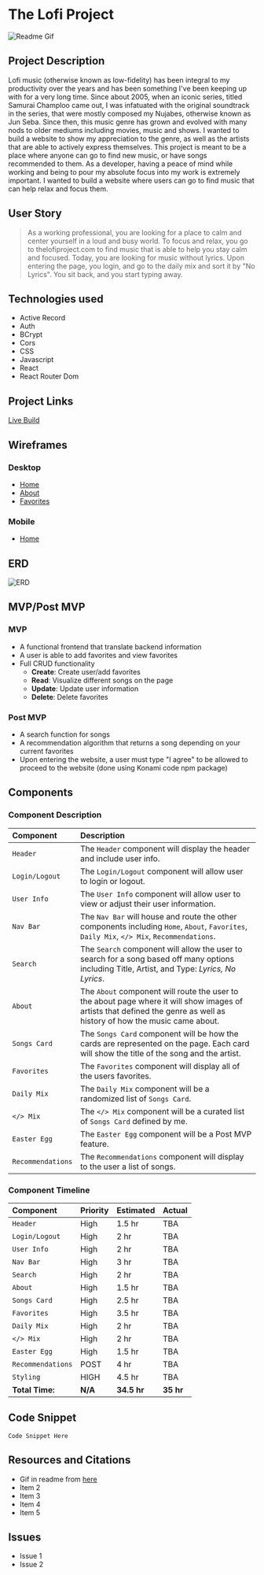
# The Lofi Project
![Readme Gif](https://melmagazine.com/wp-content/uploads/2018/08/1oW5-3epMX2BNg_dgbUqXjw.gif)


## Project Description

Lofi music (otherwise known as low-fidelity) has been integral to my productivity over the years and has been something I've been keeping up with for a very long time. Since about 2005, when an iconic series, titled Samurai Champloo came out, I was infatuated with the original soundtrack in the series, that were mostly composed my Nujabes, otherwise known as Jun Seba. Since then, this music genre has grown and evolved with many nods to older mediums including movies, music and shows. I wanted to build a website to show my appreciation to the genre, as well as the artists that are able to actively express themselves. This project is meant to be a place where anyone can go to find new music, or have songs recommended to them. As a developer, having a peace of mind while working and being to pour my absolute focus into my work is extremely important. I wanted to build a website where users can go to find music that can help relax and focus them.



## User Story

> As a working professional, you are looking for a place to calm and center yourself in a loud and busy world. To focus and relax, you go to thelofiproject.com to find music that is able to help you stay calm and focused. Today, you are looking for music without lyrics. Upon entering the page, you login, and go to the daily mix and sort it by "No Lyrics". You sit back, and you start typing away.

## Technologies used
 - Active Record
 - Auth
 - BCrypt
 - Cors
 - CSS
 - Javascript
 - React
 - React Router Dom

## Project Links

[Live Build](www.link.com)

## Wireframes
### Desktop
- [Home](https://res.cloudinary.com/mrtommyliang/image/upload/v1570196282/The%20Lofi%20Project/IMG_8945_qcqzop.jpg)
- [About](https://res.cloudinary.com/mrtommyliang/image/upload/v1570196282/The%20Lofi%20Project/Image_from_iOS_2_kfqbxb.jpg)
- [Favorites](https://res.cloudinary.com/mrtommyliang/image/upload/v1570196282/The%20Lofi%20Project/Image_from_iOS_sjkhhp.jpg)

### Mobile
- [Home]()

## ERD

![ERD](https://res.cloudinary.com/mrtommyliang/image/upload/v1570202115/The%20Lofi%20Project/Screen_Shot_2019-10-04_at_11.15.02_AM_h3gum4.png)


## MVP/Post MVP

### MVP
- A functional frontend that translate backend information
- A user is able to add favorites and view favorites
- Full CRUD functionality
	-  **Create**: Create user/add favorites
	-  **Read**: Visualize different songs on the page
	-  **Update**: Update user information
	-  **Delete**: Delete favorites

### Post MVP
 - A search function for songs
 - A recommendation algorithm that returns a song depending on your current favorites
 - Upon entering the website, a user must type "I agree" to be allowed to proceed to the website (done using Konami code npm package)

## Components
### Component Description

|Component| Description |
|:--|:--|
| `Header` | The `Header` component will display the header and include user info.|
| `Login/Logout` | The `Login/Logout` component will allow user to login or logout.|
| `User Info` | The `User Info` component will allow user to view or adjust their user information.|
| `Nav Bar` | The `Nav Bar` will house and route the other components including `Home`, `About`, `Favorites`, `Daily Mix`, `</> Mix`, `Recommendations`. |
| `Search` | The `Search` component will allow the user to search for a song based off many options including Title, Artist, and Type: *Lyrics, No Lyrics*.|
| `About` | The `About` component will route the user to the about page where it will show images of artists that defined the genre as well as history of how the music came about. |
| `Songs Card` | The `Songs Card` component will be how the cards are represented on the page. Each card will show the title of the song and the artist. |
| `Favorites` | The `Favorites` component will display all of the users favorites.|
| `Daily Mix` | The `Daily Mix` component will be a randomized list of `Songs Card`.|
| `</> Mix` | The `</> Mix` component will be a curated list of `Songs Card` defined by me.|
| `Easter Egg` | The `Easter Egg` component will be a Post MVP feature. |
| `Recommendations` | The `Recommendations` component will display to the user a list of songs. |


### Component Timeline

| Component | Priority | Estimated| Actual |
|:-|:-|:-|:-|
| `Header` | High | 1.5 hr | TBA
| `Login/Logout` | High | 2 hr | TBA
| `User Info` | High | 2 hr | TBA
| `Nav Bar` | High | 3 hr | TBA
| `Search` | High | 2 hr | TBA
| `About` | High | 1.5 hr | TBA
| `Songs Card` | High | 2.5 hr | TBA
| `Favorites` | High | 3.5 hr | TBA
| `Daily Mix` | High | 2 hr | TBA
| `</> Mix` | High | 2 hr | TBA
| `Easter Egg` | High | 1.5 hr | TBA
| `Recommendations` | POST | 4 hr | TBA
|`Styling` | HIGH | 4.5 hr| TBA
| **Total Time:** | **N/A** | **34.5 hr** | **35 hr**

## Code Snippet

`
Code Snippet Here
`


## Resources and Citations
- Gif in readme from [here](https://melmagazine.com/en-us/story/teens-are-flocking-to-youtube-to-study)
- Item 2
- Item 3
- Item 4
- Item 5

## Issues
- Issue 1
- Issue 2